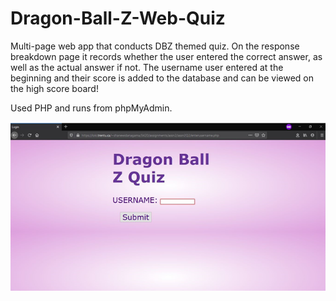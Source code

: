 # Dragon-Ball-Z-Web-Quiz

Multi-page web app that conducts DBZ themed quiz. On the response breakdown page it records whether the user
entered the correct answer, as well as the actual answer if not. The username user entered at the beginning and their score is added to the database and can be viewed on the high score board! 

Used PHP and runs from phpMyAdmin.

![alt text](https://github.com/shanewidanagama/Dragon-Ball-Z-Quiz-PHP/blob/b55ee8c8f296721f8b9965545d8a4a8731673832/dbz-quiz-pic-1.png)

